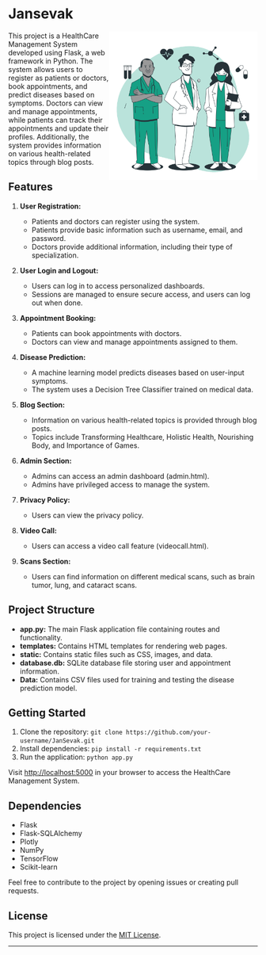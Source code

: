 # Jansevak

<img src="static/images/doctors-animate.svg" align="right" height="300px">

This project is a HealthCare Management System developed using Flask, a web framework in Python. The system allows users to register as patients or doctors, book appointments, and predict diseases based on symptoms. Doctors can view and manage appointments, while patients can track their appointments and update their profiles. Additionally, the system provides information on various health-related topics through blog posts.

## Features

1. **User Registration:**
   - Patients and doctors can register using the system.
   - Patients provide basic information such as username, email, and password.
   - Doctors provide additional information, including their type of specialization.

2. **User Login and Logout:**
   - Users can log in to access personalized dashboards.
   - Sessions are managed to ensure secure access, and users can log out when done.

3. **Appointment Booking:**
   - Patients can book appointments with doctors.
   - Doctors can view and manage appointments assigned to them.

4. **Disease Prediction:**
   - A machine learning model predicts diseases based on user-input symptoms.
   - The system uses a Decision Tree Classifier trained on medical data.

5. **Blog Section:**
   - Information on various health-related topics is provided through blog posts.
   - Topics include Transforming Healthcare, Holistic Health, Nourishing Body, and Importance of Games.

6. **Admin Section:**
   - Admins can access an admin dashboard (admin.html).
   - Admins have privileged access to manage the system.

7. **Privacy Policy:**
   - Users can view the privacy policy.

8. **Video Call:**
   - Users can access a video call feature (videocall.html).

9. **Scans Section:**
   - Users can find information on different medical scans, such as brain tumor, lung, and cataract scans.

## Project Structure

- **app.py:** The main Flask application file containing routes and functionality.
- **templates:** Contains HTML templates for rendering web pages.
- **static:** Contains static files such as CSS, images, and data.
- **database.db:** SQLite database file storing user and appointment information.
- **Data:** Contains CSV files used for training and testing the disease prediction model.

## Getting Started

1. Clone the repository: `git clone https://github.com/your-username/JanSevak.git`
2. Install dependencies: `pip install -r requirements.txt`
3. Run the application: `python app.py`

Visit [http://localhost:5000](http://localhost:5000) in your browser to access the HealthCare Management System.

## Dependencies

- Flask
- Flask-SQLAlchemy
- Plotly
- NumPy
- TensorFlow
- Scikit-learn

<!-- ## Contributors

- [Your Name]
- [Contributor 1]
- [Contributor 2] -->

Feel free to contribute to the project by opening issues or creating pull requests.

## License

This project is licensed under the [MIT License](LICENSE).

---

